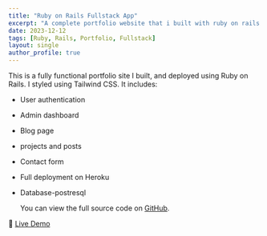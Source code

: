 ```yaml
---
title: "Ruby on Rails Fullstack App"
excerpt: "A complete portfolio website that i built with ruby on rails and Tailwind CSS and deployed on emmanuellugadilu.com"
date: 2023-12-12
tags: [Ruby, Rails, Portfolio, Fullstack]
layout: single
author_profile: true
---
```


This is a fully functional portfolio site I built, and deployed using Ruby on Rails. I styled using Tailwind CSS. It includes:

- User authentication
- Admin dashboard
- Blog page
- projects and posts
- Contact form
- Full deployment on Heroku
- Database-postresql

  You can view the full source code on [GitHub](https://github.com/Lugadilu/lugadilu).

🔗 [Live Demo](https://emmanuellugadilu.com)

